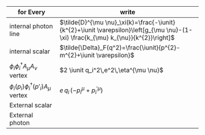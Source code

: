 | for Every                                   | write                                                                                                                               |
| ------------------------------------------- | ----------------------------------------------------------------------------------------------------------------------------------- |
| internal photon line                        | $\tilde{D}^{\mu \nu}_\xi(k)=\frac{-\iunit}{k^{2}+\iunit \varepsilon}\left[g_{\mu \nu}-(1-\xi) \frac{k_{\mu} k_{\nu}}{k^{2}}\right]$ |
| internal scalar                             | $\tilde{\Delta}_F(q^2)=\frac{\iunit}{p^{2}-m^{2}+\iunit \varepsilon}$                                                               |
| $\phi_i \phi_i^\dagger A_\mu A_\nu$  vertex | $2 \iunit q_i^2\,e^2\,\eta^{\mu \nu}$                                                                                               |
| $\phi_i(p_i) \phi_i^\dagger(p'_i) A_\mu$ vertex        | $e\,q_i\,(-p_i^\mu+p_i^{\prime\mu})$                                                                                                 |
| External scalar                             |                                                                                                                                     |
| External photon                             |                                                                                                                                     |
